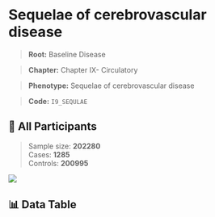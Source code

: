 # Sequelae of cerebrovascular disease

> **Root:** Baseline Disease  

> **Chapter:** Chapter IX- Circulatory  

> **Phenotype:** Sequelae of cerebrovascular disease  

> **Code:** `I9_SEQULAE`

## 🧪 All Participants  
> Sample size: **202280**  
> Cases: **1285**  
> Controls: **200995**
<img src="/Sensitive/Figures/ALL/Incidence/I9_SEQULAE.png"/>

## 📊 Data Table
<CsvTableMRF src="/Sensitive/Data/ALL/Incidence/COX_I9_SEQULAE.csv"/>


